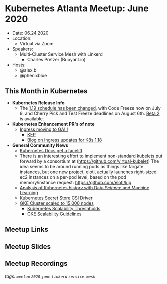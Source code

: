 # Kubernetes Atlanta Meetup: June 2020

- Date: 06.24.2020<!--date as MM.DD.YYYY-->
- Location:
    - Virtual via Zoom
- Speakers:
    - Multi-Cluster Service Mesh with Linkerd 
      - Charles Pretzer (Buoyant.io)<!--presentation title-->
- Hosts:
    - @alex.b
    - @phenixblue

## This Month in Kubernetes

- **Kubernetes Release Info**
    - The [1.19 schedule has been changed](https://github.com/kubernetes/sig-release/tree/master/releases/release-1.19), with Code Freeze now on July 9, and Cherry Pick and Test Freeze deadlines on August 6th. [Beta 2](https://github.com/kubernetes/kubernetes/blob/master/CHANGELOG/CHANGELOG-1.19.md/#v1190-beta2) is available.
- **Kubernetes Enhancement PR's of note**
    - [Ingress moving to GA!!!](https://github.com/kubernetes/kubernetes/pull/89778)
        - [KEP](https://github.com/kubernetes/enhancements/blob/master/keps/sig-network/20190125-ingress-api-group.md)
        - [Blog on Ingress updates for K8s 1.18](https://kubernetes.io/blog/2020/06/05/supporting-the-evolving-ingress-specification-in-kubernetes-1.18/)
- **General Community News**
    - [Kubernetes Docs get a facelift](https://kubernetes.io/blog/2020/06/better-docs-ux-with-docsy/)
    - There is an interesting effort to implement non-standard kubelets put forward by a consortium at (https://github.com/virtual-kubelet)
	The idea seems to be around running pods as things like fargate instances, but one new project, elotl, actually launches right-sized
	ec2 instances on a per-pod level, based on the pod memory/instance request: https://github.com/elotl/kip
    - [Analysis of Kubernetes history with Data Science and Machine Learning](https://kubernetes.io/blog/2020/05/my-exciting-journey-into-kubernetes-history/)
    - [Kubernetes Secret Store CSI Driver](https://github.com/kubernetes-sigs/secrets-store-csi-driver)
    - [GKE Cluster scaled to 15,000 nodes](https://cloud.google.com/blog/products/containers-kubernetes/google-kubernetes-engine-clusters-can-have-up-to-15000-nodes)
      - [Kubernetes Scalability Threshholds](https://github.com/kubernetes/community/blob/master/sig-scalability/configs-and-limits/thresholds.md)
      - [GKE Scalability Guidelines](https://cloud.google.com/kubernetes-engine/docs/concepts/scalability) 

## Meetup Links

## Meetup Slides

## Meetup Recordings

###### tags: `meetup` `2020` `june` `linkerd` `service mesh`